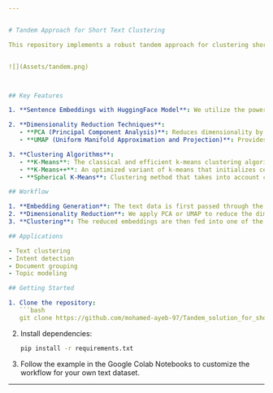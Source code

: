 ```yaml
---


# Tandem Approach for Short Text Clustering

This repository implements a robust tandem approach for clustering short texts, leveraging state-of-the-art natural language processing (NLP) techniques. By using sentence embeddings, dimensionality reduction, and clustering algorithms, this solution effectively groups semantically similar texts.


![](Assets/tandem.png)



## Key Features

1. **Sentence Embeddings with HuggingFace Model**: We utilize the powerful `all-MiniLM-L6-v2` model from Hugging Face's Sentence Transformers to generate high-quality sentence embeddings. This model provides rich representations of short text with its compact and efficient architecture.

2. **Dimensionality Reduction Techniques**:
   - **PCA (Principal Component Analysis)**: Reduces dimensionality by projecting embeddings onto principal components while retaining as much variance as possible.
   - **UMAP (Uniform Manifold Approximation and Projection)**: Provides high-performance non-linear dimensionality reduction to enhance clustering results.

3. **Clustering Algorithms**:
   - **K-Means**: The classical and efficient k-means clustering algorithm, grouping points based on geometric proximity.
   - **K-Means++**: An optimized variant of k-means that initializes centroids to improve convergence speed and cluster quality.
   - **Spherical K-Means**: Clustering method that takes into account cosine similarity between embeddings, making it ideal for text data.

## Workflow

1. **Embedding Generation**: The text data is first passed through the `all-MiniLM-L6-v2` model to generate sentence embeddings.
2. **Dimensionality Reduction**: We apply PCA or UMAP to reduce the dimensionality of the embeddings, making clustering more efficient and effective.
3. **Clustering**: The reduced embeddings are then fed into one of the clustering algorithms (K-Means, K-Means++, or Spherical K-Means) to obtain clusters of semantically related texts.

## Applications

- Text clustering
- Intent detection
- Document grouping
- Topic modeling

## Getting Started

1. Clone the repository:
   ```bash
   git clone https://github.com/mohamed-ayeb-97/Tandem_solution_for_short_text_clustering.git
   ```

2. Install dependencies:
   ```bash
   pip install -r requirements.txt
   ```

3. Follow the example in the Google Colab Notebooks to customize the workflow for your own text dataset.

---
```

